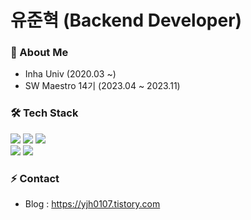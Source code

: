 # 유준혁 (Backend Developer)

### 🌱 About Me
* Inha Univ (2020.03 ~)
* SW Maestro 14기 (2023.04 ~ 2023.11)

### 🛠 Tech Stack
<div align=left> 
  <img src="https://img.shields.io/badge/java-007396?style=for-the-badge&logo=java&logoColor=white">
  <img src="https://img.shields.io/badge/spring-6DB33F?style=for-the-badge&logo=spring&logoColor=white">   
  <img src="https://img.shields.io/badge/mysql-4479A1?style=for-the-badge&logo=mysql&logoColor=white">
  <br> 

  <img src="https://img.shields.io/badge/github-181717?style=for-the-badge&logo=github&logoColor=white">
  <img src="https://img.shields.io/badge/git-F05032?style=for-the-badge&logo=git&logoColor=white">
  <br>
</div>

### ⚡ Contact
* Blog : https://yjh0107.tistory.com
